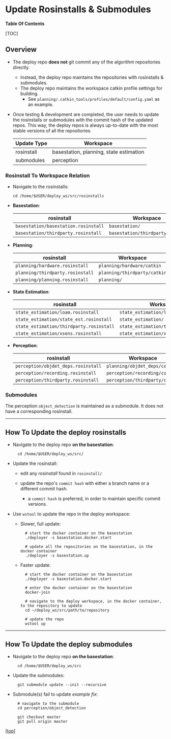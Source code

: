 # Update Rosinstalls & Submodules

**Table Of Contents**

[TOC]

## Overview

- The deploy repo **does not** git commit any of the algorithm repositories directly.
  - Instead, the deploy repo maintains the repositories with rosinstalls & submodules.
  - The deploy repo maintains the workspace catkin profile settings for building.
    - See `planning/.catkin_tools/profiles/default/config.yaml` as an example.
  
- Once testing & development are completed, the user needs to update the rosinstalls or submodules with the commit hash of the updated repos. This way, the deploy repos is always up-to-date with the most stable versions of all the repositories.

    Update Type       | Workspace
    ------------- | -------------
    rosinstall | basestation, planning, state estimation
    submodules | perception

### Rosinstall To Workspace Relation

- Navigate to the rosinstalls:

      cd /home/$USER/deploy_ws/src/rosinstalls

- **Basestation**:

    rosinstall       | Workspace
    ------------- | -------------
    `basestation/basestation.rosinstall` | `basestation/` 
    `basestation/thirdparty.rosinstall` | `basestation/thirdparty/catkin`

- **Planning**:

    rosinstall       | Workspace
    ------------- | -------------
    `planning/hardware.rosinstall` | `planning/hardware/catkin`
    `planning/thirdparty.rosinstall` | `planning/thirdparty/catkin`
    `planning/planning.rosinstall` | `planning/`

- **State Estimation**:

    rosinstall       | Workspace
    ------------- | -------------
    `state_estimation/loam.rosinstall` | `state_estimation/loam/catkin`
    `state_estimation/state_est.rosinstall` | `state_estimation/`
    `state_estimation/thirdparty.rosinstall` | `state_estimation/thirdparty/catkin`
    `state_estimation/xsens.rosinstall` | `state_estimation/xsens/catkin`

- **Perception**:

    rosinstall       | Workspace
    ------------- | -------------
    `perception/objdet_deps.rosinstall` | `planning/objdet_deps/catkin`
    `perception/recording.rosinstall` | `perception/recording/catkin`
    `perception/thirdparty.rosinstall` | `perception/thirdparty/catkin`

### Submodules

The perception `object_detection` is maintained as a submodule. It does not have a corresponding rosinstall.

* * *

## How To Update the deploy rosinstalls

- Navigate to the deploy repo **on the basestation**:

        cd /home/$USER/deploy_ws/src/

- Update the rosinstall:

    - edit any *rosinstall* found in `rosinstall/`

    - update the repo's `commit hash` with either a branch name or a different commit hash.

        - a `commit hash` is preferred, in order to maintain specific commit versions.

- Use `wstool` to update the repo in the deploy workspace:

    - Slower, full update:

            # start the docker container on the basestation
            ./deployer -s basestation.docker.start

            # update all the repositories on the basestation, in the docker container
            ./deployer -s basestation.up

    - Faster update:

            # start the docker container on the basestation
            ./deployer -s basestation.docker.start

            # enter the docker container on the basestation
            docker-join

            # navigate to the deploy workspace, in the docker container, to the repository to update
            cd ~/deploy_ws/src/path/to/repository

            # update the repo
            wstool up

* * *

## How To Update the deploy submodules

- Navigate to the deploy repo **on the basestation**:

        cd /home/$USER/deploy_ws/src

- Update the submodules:

        git submodule update --init --recursive

- Submodule(s) fail to update *example fix*:

        # navigate to the submodule
        cd perception/object_detection
        
        git checkout master
        git pull origin master

[[top]](#markdown-header-deployer)